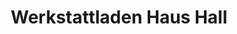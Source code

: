 ---
title: "Werkstattladen Haus Hall"
url: /gescher/werkstattladen-haus-hall/
shop: Raumausstattung
---